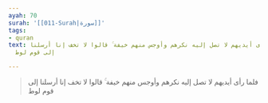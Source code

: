 ```yaml
---
ayah: 70
surah: '[[011-Surah|سورة]]'
tags:
- quran
text: فلما رأى أيديهم لا تصل إليه نكرهم وأوجس منهم خيفة ۚ قالوا لا تخف إنا أرسلنا
  إلى قوم لوط

---
```

> فلما رأى أيديهم لا تصل إليه نكرهم وأوجس منهم خيفة ۚ قالوا لا تخف إنا أرسلنا إلى قوم لوط
